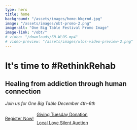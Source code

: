 ```yaml
---
type: hero
title: home
background: "/assets/images/home-bkgrnd.jpg"
image: "/assets/images/obt-promo-2.png"
image-alt: "One Big Table Festival Promo Image"
image-link: "/obt/"
# video: "/downloads/SH-WLOS.mp4"
# video-preview: "/assets/images/wlos-video-preview-2.png"
---
```


# It's time to <span class="emphasized-header">#RethinkRehab</span>

## Healing from addiction through human connection

_Join us for <span class="emphasized-header">One Big Table</span> December 4th-6th_

<p>
  <div class="button-container" style="display: flex; flex-flow: row wrap; align-items: stretch;">
    <a href="/obt/" class="button cta button-magenta" style="margin: 5px 10px 5px 0; align-self: stretch; display: flex; align-items: center; justify-content: center;">Register Now!</a>
    <div class="button-stack" style="display: flex; flex-direction: column; align-items: stretch;">
      <a href="/giving" target="_blank" class="button" style="margin: 5px; margin-left: 0;">Giving Tuesday Donation</a>
      <a href="https://www.auctria.com/auction/OBT" target="_blank" class="button button-slate" style="margin: 5px; margin-left: 0;">Local Love Silent Auction</a>
    </div>
  </div>
</p>
